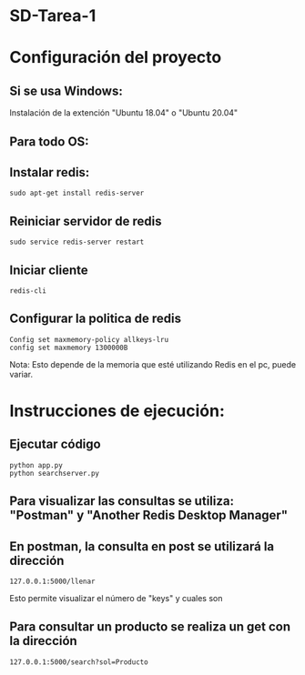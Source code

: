 # SD-Tarea-1
# Configuración del proyecto

## Si se usa Windows:
Instalación de la extención "Ubuntu 18.04" o "Ubuntu 20.04"

## Para todo OS:

## Instalar redis:
```
sudo apt-get install redis-server
```

## Reiniciar servidor de redis
```
sudo service redis-server restart
```
## Iniciar cliente
```
redis-cli
```

## Configurar la politica de redis
```
Config set maxmemory-policy allkeys-lru
config set maxmemory 1300000B
```
Nota: Esto depende de la memoria que esté utilizando Redis en el pc, puede variar.

# Instrucciones de ejecución:

## Ejecutar código
```
python app.py
python searchserver.py
```
## Para visualizar las consultas se utiliza: "Postman" y "Another Redis Desktop Manager"
## En postman, la consulta en post se utilizará la dirección
```
127.0.0.1:5000/llenar
```
Esto permite visualizar el número de "keys" y cuales son

## Para consultar un producto se realiza un get  con la dirección 
```
127.0.0.1:5000/search?sol=Producto
```
